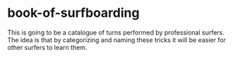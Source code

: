 # book-of-surfboarding
This is going to be a catalogue of turns performed by professional surfers. The idea is that by categorizing and naming these tricks it will be easier for other surfers to learn them.
